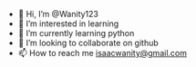 - 👋 Hi, I’m @Wanity123
- 👀 I’m interested in learning
- 🌱 I’m currently learning python
- 💞️ I’m looking to collaborate on github
- 📫 How to reach me isaacwanity@gmail.com

<!---
Wanity123/Wanity123 is a ✨ special ✨ repository because its `README.md` (this file) appears on your GitHub profile.
You can click the Preview link to take a look at your changes.
--->
